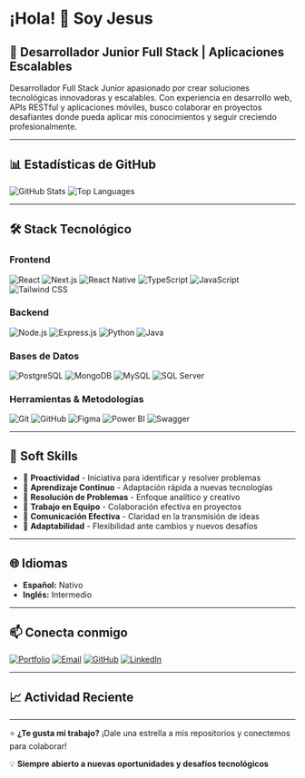 # ¡Hola! 👋 Soy Jesus

## 🚀 Desarrollador Junior Full Stack | Aplicaciones Escalables

Desarrollador Full Stack Junior apasionado por crear soluciones tecnológicas innovadoras y escalables. Con experiencia en desarrollo web, APIs RESTful y aplicaciones móviles, busco colaborar en proyectos desafiantes donde pueda aplicar mis conocimientos y seguir creciendo profesionalmente.

---

## 📊 Estadísticas de GitHub

![GitHub Stats](https://github-readme-stats.vercel.app/api?username=jafcthedevp&show_icons=true&theme=dark&hide_border=true)
![Top Languages](https://github-readme-stats.vercel.app/api/top-langs/?username=jafcthedevp&layout=compact&theme=dark&hide_border=true)

---

## 🛠️ Stack Tecnológico

### Frontend
![React](https://img.shields.io/badge/React-20232A?style=for-the-badge&logo=react&logoColor=61DAFB)
![Next.js](https://img.shields.io/badge/Next.js-000000?style=for-the-badge&logo=next.js&logoColor=white)
![React Native](https://img.shields.io/badge/React_Native-20232A?style=for-the-badge&logo=react&logoColor=61DAFB)
![TypeScript](https://img.shields.io/badge/TypeScript-007ACC?style=for-the-badge&logo=typescript&logoColor=white)
![JavaScript](https://img.shields.io/badge/JavaScript-F7DF1E?style=for-the-badge&logo=javascript&logoColor=black)
![Tailwind CSS](https://img.shields.io/badge/Tailwind_CSS-38B2AC?style=for-the-badge&logo=tailwind-css&logoColor=white)

### Backend
![Node.js](https://img.shields.io/badge/Node.js-43853D?style=for-the-badge&logo=node.js&logoColor=white)
![Express.js](https://img.shields.io/badge/Express.js-404D59?style=for-the-badge&logo=express&logoColor=white)
![Python](https://img.shields.io/badge/Python-3776AB?style=for-the-badge&logo=python&logoColor=white)
![Java](https://img.shields.io/badge/Java-ED8B00?style=for-the-badge&logo=java&logoColor=white)

### Bases de Datos
![PostgreSQL](https://img.shields.io/badge/PostgreSQL-316192?style=for-the-badge&logo=postgresql&logoColor=white)
![MongoDB](https://img.shields.io/badge/MongoDB-4EA94B?style=for-the-badge&logo=mongodb&logoColor=white)
![MySQL](https://img.shields.io/badge/MySQL-00000F?style=for-the-badge&logo=mysql&logoColor=white)
![SQL Server](https://img.shields.io/badge/Microsoft_SQL_Server-CC2927?style=for-the-badge&logo=microsoft-sql-server&logoColor=white)

### Herramientas & Metodologías
![Git](https://img.shields.io/badge/Git-F05032?style=for-the-badge&logo=git&logoColor=white)
![GitHub](https://img.shields.io/badge/GitHub-100000?style=for-the-badge&logo=github&logoColor=white)
![Figma](https://img.shields.io/badge/Figma-F24E1E?style=for-the-badge&logo=figma&logoColor=white)
![Power BI](https://img.shields.io/badge/Power_BI-F2C811?style=for-the-badge&logo=powerbi&logoColor=black)
![Swagger](https://img.shields.io/badge/Swagger-85EA2D?style=for-the-badge&logo=swagger&logoColor=black)

---

## 🌟 Soft Skills

- 🚀 **Proactividad** - Iniciativa para identificar y resolver problemas
- 🧠 **Aprendizaje Continuo** - Adaptación rápida a nuevas tecnologías
- 🔧 **Resolución de Problemas** - Enfoque analítico y creativo
- 🤝 **Trabajo en Equipo** - Colaboración efectiva en proyectos
- 💬 **Comunicación Efectiva** - Claridad en la transmisión de ideas
- 🔄 **Adaptabilidad** - Flexibilidad ante cambios y nuevos desafíos

---

## 🌐 Idiomas

- **Español:** Nativo
- **Inglés:** Intermedio

---

## 📫 Conecta conmigo

[![Portfolio](https://img.shields.io/badge/Portfolio-255E63?style=for-the-badge&logo=About.me&logoColor=white)](https://portfolio-jesus.vercel.app/)
[![Email](https://img.shields.io/badge/Email-D14836?style=for-the-badge&logo=gmail&logoColor=white)](mailto:flores.anthony.489@gmail.com)
[![GitHub](https://img.shields.io/badge/GitHub-100000?style=for-the-badge&logo=github&logoColor=white)](https://github.com/jafcthedevp)
[![LinkedIn](https://img.shields.io/badge/LinkedIn-0077B5?style=for-the-badge&logo=linkedin&logoColor=white)](#)

---

## 📈 Actividad Reciente

<!--START_SECTION:activity-->
<!-- GitHub activity will be displayed here -->
<!--END_SECTION:activity-->

---

⭐ **¿Te gusta mi trabajo?** ¡Dale una estrella a mis repositorios y conectemos para colaborar!

💡 **Siempre abierto a nuevas oportunidades y desafíos tecnológicos**

